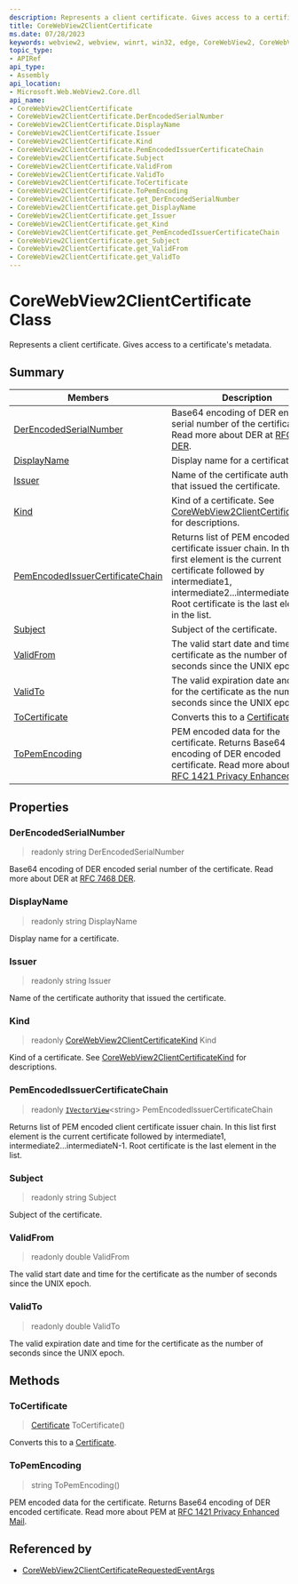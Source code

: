 ```yaml
---
description: Represents a client certificate. Gives access to a certificate's metadata.
title: CoreWebView2ClientCertificate
ms.date: 07/28/2023
keywords: webview2, webview, winrt, win32, edge, CoreWebView2, CoreWebView2Controller, browser control, edge html, CoreWebView2ClientCertificate
topic_type:
- APIRef
api_type:
- Assembly
api_location:
- Microsoft.Web.WebView2.Core.dll
api_name:
- CoreWebView2ClientCertificate
- CoreWebView2ClientCertificate.DerEncodedSerialNumber
- CoreWebView2ClientCertificate.DisplayName
- CoreWebView2ClientCertificate.Issuer
- CoreWebView2ClientCertificate.Kind
- CoreWebView2ClientCertificate.PemEncodedIssuerCertificateChain
- CoreWebView2ClientCertificate.Subject
- CoreWebView2ClientCertificate.ValidFrom
- CoreWebView2ClientCertificate.ValidTo
- CoreWebView2ClientCertificate.ToCertificate
- CoreWebView2ClientCertificate.ToPemEncoding
- CoreWebView2ClientCertificate.get_DerEncodedSerialNumber
- CoreWebView2ClientCertificate.get_DisplayName
- CoreWebView2ClientCertificate.get_Issuer
- CoreWebView2ClientCertificate.get_Kind
- CoreWebView2ClientCertificate.get_PemEncodedIssuerCertificateChain
- CoreWebView2ClientCertificate.get_Subject
- CoreWebView2ClientCertificate.get_ValidFrom
- CoreWebView2ClientCertificate.get_ValidTo
---
```


# CoreWebView2ClientCertificate Class



Represents a client certificate. Gives access to a certificate's metadata.

## Summary

Members|Description
--|--
[DerEncodedSerialNumber](#derencodedserialnumber) | Base64 encoding of DER encoded serial number of the certificate. Read more about DER at [RFC 7468 DER](https://tools.ietf.org/html/rfc7468#appendix-B).
[DisplayName](#displayname) | Display name for a certificate.
[Issuer](#issuer) | Name of the certificate authority that issued the certificate.
[Kind](#kind) | Kind of a certificate. See [CoreWebView2ClientCertificateKind](corewebview2clientcertificatekind.md) for descriptions.
[PemEncodedIssuerCertificateChain](#pemencodedissuercertificatechain) | Returns list of PEM encoded client certificate issuer chain. In this list first element is the current certificate followed by intermediate1, intermediate2...intermediateN-1. Root certificate is the last element in the list.
[Subject](#subject) | Subject of the certificate.
[ValidFrom](#validfrom) | The valid start date and time for the certificate as the number of seconds since the UNIX epoch.
[ValidTo](#validto) | The valid expiration date and time for the certificate as the number of seconds since the UNIX epoch.
[ToCertificate](#tocertificate) | Converts this to a [Certificate](/uwp/api/Windows.Security.Cryptography.Certificates.Certificate).
[ToPemEncoding](#topemencoding) | PEM encoded data for the certificate. Returns Base64 encoding of DER encoded certificate. Read more about PEM at [RFC 1421 Privacy Enhanced Mail](https://tools.ietf.org/html/rfc1421).

## Properties

### DerEncodedSerialNumber

> readonly  string DerEncodedSerialNumber

Base64 encoding of DER encoded serial number of the certificate. Read more about DER at [RFC 7468 DER](https://tools.ietf.org/html/rfc7468#appendix-B).

### DisplayName

> readonly  string DisplayName

Display name for a certificate.

### Issuer

> readonly  string Issuer

Name of the certificate authority that issued the certificate.

### Kind

> readonly  [CoreWebView2ClientCertificateKind](corewebview2clientcertificatekind.md) Kind

Kind of a certificate. See [CoreWebView2ClientCertificateKind](corewebview2clientcertificatekind.md) for descriptions.

### PemEncodedIssuerCertificateChain

> readonly  [`IVectorView`](/uwp/api/Windows.Foundation.Collections.IVectorView-1)&lt;string&gt; PemEncodedIssuerCertificateChain

Returns list of PEM encoded client certificate issuer chain. In this list first element is the current certificate followed by intermediate1, intermediate2...intermediateN-1. Root certificate is the last element in the list.

### Subject

> readonly  string Subject

Subject of the certificate.

### ValidFrom

> readonly  double ValidFrom

The valid start date and time for the certificate as the number of seconds since the UNIX epoch.

### ValidTo

> readonly  double ValidTo

The valid expiration date and time for the certificate as the number of seconds since the UNIX epoch.



## Methods

### ToCertificate

> [Certificate](/uwp/api/Windows.Security.Cryptography.Certificates.Certificate) ToCertificate()

Converts this to a [Certificate](/uwp/api/Windows.Security.Cryptography.Certificates.Certificate).



### ToPemEncoding

> string ToPemEncoding()

PEM encoded data for the certificate. Returns Base64 encoding of DER encoded certificate. Read more about PEM at [RFC 1421 Privacy Enhanced Mail](https://tools.ietf.org/html/rfc1421).






## Referenced by

- [CoreWebView2ClientCertificateRequestedEventArgs](corewebview2clientcertificaterequestedeventargs.md)
